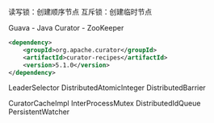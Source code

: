 读写锁：创建顺序节点
互斥锁：创建临时节点


Guava - Java
Curator - ZooKeeper
```xml
<dependency>
    <groupId>org.apache.curator</groupId>
    <artifactId>curator-recipes</artifactId>
    <version>5.1.0</version>
</dependency>
```

LeaderSelector
DistributedAtomicInteger
DistributedBarrier

CuratorCacheImpl
InterProcessMutex
DistributedIdQueue
PersistentWatcher